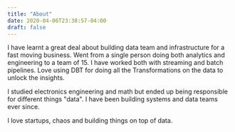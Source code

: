 ```yaml
---
title: "About"
date: 2020-04-06T23:38:57-04:00
draft: false
---
```



I have learnt a great deal about building data team and infrastructure for a fast moving business. Went from a single person doing both analytics and engineering to a team of 15. I have worked both with streaming and batch pipelines. Love using DBT for doing all the Transformations on the data to unlock the insights. 

I studied electronics engineering and math but ended up being responsible for different things "data". I have been building systems and data teams ever since. 

I love startups, chaos and building things on top of data. 